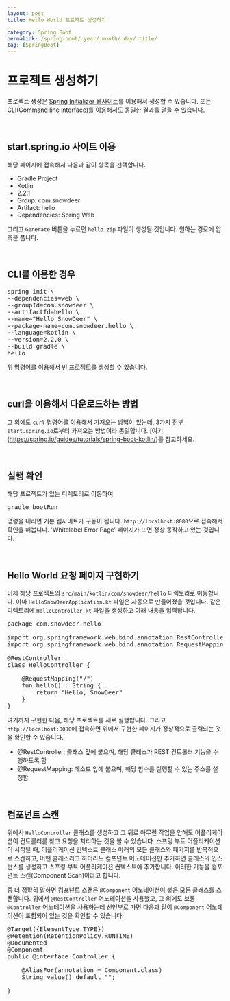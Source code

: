 ```yaml
---
layout: post
title: Hello World 프로젝트 생성하기

category: Spring Boot
permalink: /spring-boot/:year/:month/:day/:title/
tag: [SpringBoot]
---
```


# 프로젝트 생성하기

프로젝트 생성은 [Spring Initializer 웹사이트](https://start.spring.io)를 이용해서 생성할 수 있습니다.
또는 CLI(Command line interface)를 이용해서도 동일한 결과를 얻을 수 있습니다.

<br>

## start.spring.io 사이트 이용

해당 페이지에 접속해서 다음과 같이 항목을 선택합니다.

* Gradle Project
* Kotlin
* 2.2.1
* Group: com.snowdeer
* Artifact: hello
* Dependencies: Spring Web

그리고 `Generate` 버튼을 누르면 `hello.zip` 파일이 생성될 것입니다. 원하는 경로에 압축을 풉니다.

<br>

## CLI를 이용한 경우

<pre class="prettyprint">
spring init \
--dependencies=web \
--groupId=com.snowdeer \
--artifactId=hello \
--name="Hello SnowDeer" \
--package-name=com.snowdeer.hello \
--language=kotlin \
--version=2.2.0 \
--build gradle \
hello
</pre>

위 명령어를 이용해서 빈 프로젝트를 생성할 수 있습니다.

<br>

## curl을 이용해서 다운로드하는 방법

그 외에도 `curl` 명령어를 이용해서 가져오는 방법이 있는데, 3가지 전부 `start.spring.io`로부터 가져오는 방법이라 동일합니다.
[여기(https://spring.io/guides/tutorials/spring-boot-kotlin/)를 참고하세요.

<br>

## 실행 확인

해당 프로젝트가 있는 디렉토리로 이동하여

<pre class="prettyprint">
gradle bootRun
</pre>

명령을 내리면 기본 웹사이트가 구동이 됩니다. `http://localhost:8080`으로 접속해서 확인을 해봅니다.
'Whitelabel Error Page' 페이지가 뜨면 정상 동작하고 있는 것입니다.

<br>

## Hello World 요청 페이지 구현하기

이제 해당 프로젝트의 `src/main/kotlin/com/snowdeer/hello` 디렉토리로 이동합니다.
아마 `HelloSnowDeerApplication.kt` 파일은 자동으로 만들어졌을 것입니다.
같은 디렉토리에 `HelloController.kt` 파일을 생성하고 아래 내용을 입력합니다.

<pre class="prettyprint">
package com.snowdeer.hello

import org.springframework.web.bind.annotation.RestController
import org.springframework.web.bind.annotation.RequestMapping

@RestController
class HelloController {
  
 	@RequestMapping("/")
 	fun hello() : String {
 		return "Hello, SnowDeer"
 	}
}
</pre>

여기까지 구현한 다음, 해당 프로젝트를 새로 실행합니다. 그리고 `http://localhost:8080`에 접속하면
위에서 구현한 페이지가 정상적으로 출력되는 것을 확인할 수 있습니다.

* @RestController: 클래스 앞에 붙으며, 해당 클래스가 REST 컨트롤러 기능을 수행하도록 함
* @RequestMapping: 메소드 앞에 붙으며, 해당 함수를 실행할 수 있는 주소를 설정함

<br>

## 컴포넌트 스캔

위에서 `HelloController` 클래스를 생성하고 그 뒤로 아무런 작업을 안해도 어플리케이션이 컨트롤러를 찾고 요청을 처리하는 것을
볼 수 있습니다.
스프링 부트 어플리케이션이 시작될 때, 어플리케이션 컨텍스트 클래스 아래의 모든 클래스와 패키지를 반복적으로 스캔하고,
어떤 클래스라고 하더라도 컴포넌트 어노테이션만 추가하면 클래스의 인스턴스를 생성하고 스프링 부트 어플리케이션 컨텍스트에 추가합니다.
이러한 기능을 컴포넌트 스캔(Component Scan)이라고 합니다.

좀 더 정확히 말하면 컴포넌트 스캔은 `@Component` 어노테이션이 붙은 모든 클래스를 스캔합니다. 
위에서 `@RestController` 어노테이션을 사용했고, 그 외에도 보통 `@Controller` 어노테이션을 사용하는데
선언부로 가면 다음과 같이 `@Component` 어노테이션이 포함되어 있는 것을 확인할 수 있습니다.

<pre class="prettyprint">
@Target({ElementType.TYPE})
@Retention(RetentionPolicy.RUNTIME)
@Documented
@Component
public @interface Controller {

	@AliasFor(annotation = Component.class)
	String value() default "";

}
</pre>